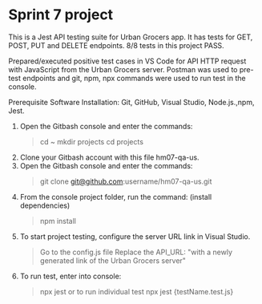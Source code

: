 # Sprint 7 project

This is a Jest API testing suite for Urban Grocers app. It has tests for GET, POST, PUT and DELETE endpoints.  8/8 tests in this project PASS. 

Prepared/executed positive test cases in VS Code for API HTTP request with JavaScript from the Urban Grocers server. Postman was used to pre-test endpoints and git, npm, npx commands were used to run test in the console.

Prerequisite Software Installation: Git, GitHub, Visual Studio, Node.js.,npm, Jest.

1. Open the Gitbash console and enter the commands:
   >cd ~
   >mkdir projects
   >cd projects
2. Clone your Gitbash account with this file      hm07-qa-us. 
3. Open the Gitbash console and enter the commands:
   >git clone git@github.com:username/hm07-qa-us.git 
4. From the console project folder, run the command: (install dependencies)
   >npm install
5. To start project testing, configure the server URL link in Visual Studio. 
   >Go to the config.js file 
   >Replace the API_URL: "with a newly generated link of the Urban Grocers server"
6. To run test, enter into console:
   >npx jest or to run individual test npx jest {testName.test.js}  


